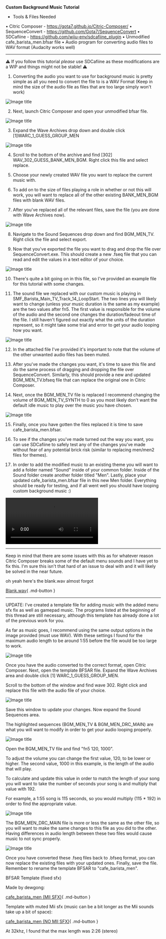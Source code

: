**Custom Background Music Tutorial**

- Tools & Files Needed

• Citric Composer - <https://gota7.github.io/Citric-Composer/>
• SequenceConvert - <https://github.com/Gota7/SequenceConvert>
• SDCafiine - <https://github.com/wiiu-env/sdcafiine_plugin>
• Unmodified cafe_barista_men.bfsar file
• Audio program for converting audio files to WAV format (Audacity works well)

---------------------------------------------------------------------------

⚠️  If you follow this tutorial *please* use SDCafiine as these modifications are a WIP and things might not be stable! ⚠️ 

1. Converting the audio you want to use for background music is pretty simple as all you need to convert the file to is a WAV Format
(Keep in mind the size of the audio file as files that are too large simply won't work)

![Image title](imgs/music/m1.png)

2. Next, launch Citric Composer and open your unmodified bfsar file.

![Image title](imgs/music/m2.png)

3. Expand the Wave Archives drop down and double click [1]WARC_1_GUESS_GROUP_MEN

![Image title](imgs/music/m3.png)

4. Scroll to the bottom of the archive and find [302] WAV_302_GUESS_BANK_MEN_BGM. Right click this file and select replace.

5. Choose your newly created WAV file you want to replace the current music with.

6. To add on to the size of files playing a role in whether or not this will work, you will want to replace all of the other existing BANK_MEN_BGM files with blank WAV files.

7. After you've replaced all of the relevant files, save the file (you are done with Wave Archives now).

![Image title](imgs/music/m4.png)

8. Navigate to the Sound Sequences drop down and find BGM_MEN_TV. Right click the file and select export.

9. Now that you've exported the file you want to drag and drop the file over SequenceConvert.exe. This should create a new .fseq file that you can read and edit the values in a text editor of your choice.

![Image title](imgs/music/m5.png)

10. There's quite a bit going on in this file, so I've provided an example file for this tutorial with some changes.

11. The sound file we replaced with our custom music is playing in SMF_Barista_Main_TV_Track_14_LoopStart. The two lines you will likely want to change (unless your music duration is the same as my example) are the two values after fn5. The first value is responsible for the volume of the audio and the second one changes the duration/fadeout time of the file. I still haven't figured out exactly what the units of the duration represent, so it might take some trial and error to get your audio looping how you want.

![Image title](imgs/music/m6.png)

12. In the attached file I've provided it's important to note that the volume of the other unwanted audio files has been muted.

13. After you've made the changes you want, it's time to save this file and do the same process of dragging and dropping the file over SequenceConvert. Similarly, this should provide a new and updated BGM_MEN_TV.bfseq file that can replace the original one in Citric Composer.

14. Next, once the BGM_MEN_TV file is replaced I recommend changing the volume of BGM_MEN_TV_SYNTH to 0 as you most likely don't want the default idle music to play over the music you have chosen.

![Image title](imgs/music/m7.png)

15. Finally, once you have gotten the files replaced it is time to save cafe_barista_men.bfsar.

16. To see if the changes you've made turned out the way you want, you can use SDCafiine to safely test any of the changes you've made without fear of any potential brick risk (similar to replacing men/men2 files for themes).

17. In order to add the modified music to an existing theme you will want to add a folder named "Sound" inside of your common folder. Inside of the Sound folder create another folder titled "Men". Lastly, place your updated cafe_barista_men.bfsar file in this new Men folder. Everything should be ready for testing, and if all went well you should have looping custom background music :)

<video controls>
<source src="../imgs/music/vm.mp4" type="video/mp4">
</video>

---------------------------------------------------------------------------------------------------------------
Keep in mind that there are some issues with this as for whatever reason Citric Composer breaks some of the default menu sounds and I have yet to fix this. I'm sure this isn't that hard of an issue to deal with and it will likely be solved in the near future.

oh yeah here's the blank.wav almost forgot

[Blank.wav](files/blank.wav){ .md-button } 

---------------------------------------------------------------------------------------------------------------

UPDATE:
I've created a template file for adding music with the added menu sfx fix as well as gamepad music. The programs listed at the beginning of this thread are still necessary, although this template has already done a lot of the previous work for you.

As far as music goes, I recommend using the same output options in the image provided (must use WAV). With these settings I found for the maximum audio length to be around 1:55 before the file would be too large to work.

![Image title](imgs/music/m8.png)

Once you have the audio converted to the correct format, open Citric Composer. Next, open the template BFSAR file. Expand the Wave Archives area and double click [1] WARC_1_GUESS_GROUP_MEN.

Scroll to the bottom of the window and find wave 302. Right click and replace this file with the audio file of your choice.

![Image title](imgs/music/m9.png)

Save this window to update your changes. Now expand the Sound Sequences area.

The highlighted sequences (BGM_MEN_TV & BGM_MEN_DRC_MAIN) are what you will want to modify in order to get your audio looping properly.

![Image title](imgs/music/m10.png)

Open the BGM_MEN_TV file and find "fn5 120, 1000".

To adjust the volume you can change the first value, 120, to be lower or higher. The second value, 1000 in this example, is the length of the audio that will play.

To calculate and update this value in order to match the length of your song you will want to take the number of seconds your song is and multiply that value with 192.

For example, a 1:55 song is 115 seconds, so you would multiply (115 * 192) in order to find the appropriate value.

![Image title](imgs/music/m11.png)

The BGM_MEN_DRC_MAIN file is more or less the same as the other file, so you will want to make the same changes to this file as you did to the other. Having differences in audio length between these two files would cause music to not sync properly.

![Image title](imgs/music/m12.png)

Once you have converted these .fseq files back to .bfseq format, you can now replace the existing files with your updated ones.
Finally, save the file. Remember to rename the template BFSAR to "cafe_barista_men".

BFSAR Template (fixed sfx)

Made by dewgong:

[cafe_barista_men (MII SFX)](base/music/cafe_barista_men%20(MII%20SFX).bps){ .md-button } 

Template with muted Mii sfx (music can be a bit longer as the Mii sounds take up a bit of space):

[cafe_barista_men (NO MII SFX)](base/music/cafe_barista_men%20(NO%20MII%20SFX).bps){ .md-button } 

At 32khz, I found that the max length was 2:26 (stereo)